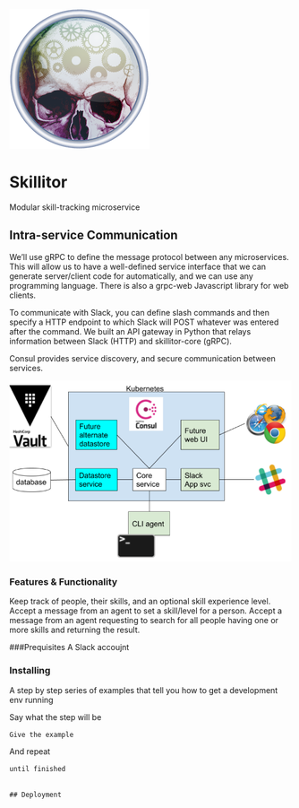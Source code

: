 ![logo](skillitor_250x250.png)

# Skillitor
Modular skill-tracking microservice

## Intra-service Communication


We’ll use gRPC to define the message protocol between any microservices. This will allow us to have a well-defined service interface that we can generate server/client code for automatically, and we can use any programming language. There is also a grpc-web Javascript library for web clients.

To communicate with Slack, you can define slash commands and then specify a HTTP endpoint to which Slack will POST whatever was entered after the command. We built an API gateway in Python that relays information between Slack (HTTP) and skillitor-core (gRPC).

Consul provides service discovery, and secure communication between services.

![diagram](hackathon.png)

### Features & Functionality
Keep track of people, their skills, and an optional skill experience level.
Accept a message from an agent to set a skill/level for a person.
Accept a message from an agent requesting to search for all people having one or more skills and returning the result.

###Prequisites
A Slack accoujnt

### Installing

A step by step series of examples that tell you how to get a development env running

Say what the step will be

```
Give the example
```

And repeat

```
until finished
```

```

## Deployment
